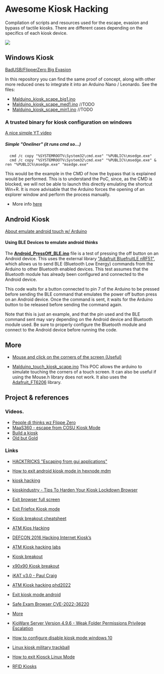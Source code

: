 # Awesome Kiosk Hacking
Compilation of scripts and resources used for the escape, evasion and bypass of tactile kiosks. There are different cases depending on the specifics of each kiosk device.

![](https://external-preview.redd.it/atm-kiosk-hacking-2022-payment-village-v0-yKep09vUlzYnBDacaGGBXYXT-nUA_sCgBQfmlsvRZDw.jpg?width=640&crop=smart&auto=webp&s=4f50d108e6a3ae9d084ba69a05f165bbb64e2849)

## Windows Kiosk

[BadUSB/FlipperZero Big Evasion](https://github.com/nocomp/Kiosk-evasion-BADUsb-Bruteforce)

In this repository you can find the same proof of concept, along with other more reduced ones to integrate it into an Arduino Nano / Leonardo. 
See the files:

- [Malduino_kiosk_scape_big1.ino](https://github.com/jomoza/Awesome-Kiosk-Hacking/blob/main/Malduino_kiosk_scape_big1.ino)
- [Malduino_kiosk_scape_med1.ino]() //TODO
- [Malduino_kiosk_scape_min1.ino]() //TODO

### A trusted binary for kiosk configuration on windows

[A nice simple YT video](https://www.youtube.com/watch?v=aBMvFmoMFMI)

##### Simple "Oneliner" (it runs cmd so...)
```
  cmd /c copy "%SYSTEMROOT%\System32\cmd.exe" "%PUBLIC%\msedge.exe"
  cmd /c copy "%SYSTEMROOT%\System32\cmd.exe" "%PUBLIC%\msedge.exe" & ren "%PUBLIC%\msedge.exe" "msedge.exe"
```

This would be the example in the CMD of how the bypass that is explained would be performed. This is to understand the PoC, since, as the CMD is blocked, we will not be able to launch this directly emulating the shortcut Win+R. It is more advisable that the Arduino forces the opening of an explorer window and perform the process manually.

- More info [here](https://blog.nviso.eu/2022/05/24/breaking-out-of-windows-kiosks-using-only-microsoft-edge/)

## Android Kiosk

[About emulate android touch w/ Arduino](https://forum.arduino.cc/t/how-to-use-arduino-input-to-emulate-touch-on-android/140732)

#### Using BLE Devices to emulate android thinks

The [**Android_PressOff_BLE.ino**](https://github.com/jomoza/Awesome-Kiosk-Hacking/blob/main/Android_PressOff_BLE.ino) file is a test of pressing the off button on an Android device. This uses the external library ["Adafruit BluefruitLE nRF51"](https://learn.adafruit.com/adafruit-feather-32u4-bluefruit-le/installing-ble-library), which allows us to send BLE (Bluetooth Low Energy) commands from the Arduino to other Bluetooth enabled devices. This test assumes that the Bluetooth module has already been configured and connected to the Android device.

This code waits for a button connected to pin 7 of the Arduino to be pressed before sending the BLE command that emulates the power off button press on an Android device. Once the command is sent, it waits for the Arduino button to be released before sending the command again.

Note that this is just an example, and that the pin used and the BLE command sent may vary depending on the Android device and Bluetooth module used. Be sure to properly configure the Bluetooth module and connect to the Android device before running the code.

## More

- [Mouse and click on the corners of the screen (Useful)](https://github.com/jomoza/Awesome-Kiosk-Hacking/blob/main/Malduino_kiosk_Corner_Clicks.ino)

- [Malduino_touch_kiosk_scape.ino](https://github.com/jomoza/Awesome-Kiosk-Hacking/blob/main/Malduino_touch_kiosk_scape.ino) This POC allows the arduino to simulate touching the corners of a touch screen. It can also be useful if using the Mouse.h library does not work. It also uses the [Adafruit_FT6206](https://github.com/adafruit/Adafruit_FT6206_Library) library.

## Project & references

### Videos.

- [People di thinks wz Flippe Zero](https://www.youtube.com/shorts/fEbEJ2AoIP0)
- [MaaS360 - escape from COSU Kiosk Mode](https://www.youtube.com/watch?v=3cDX-5KTB18)
- [Build a kiosk](https://www.youtube.com/watch?v=hf96SQqOoRs)
- [Old but Gold](https://external-preview.redd.it/6Y_KRDqa1628iIBcnOl3kEg3cekA58CNQLru9HxYwNE.gif?format=mp4&s=5262cebdf02bba73ee1b51108e29ef1dbb9b37ee)


### Links

- [HACKTRICKS "Escaping from gui applications"](https://book.hacktricks.xyz/hardware-physical-access/escaping-from-gui-applications)
- [How to exit android kiosk mode in hexnode mdm](https://www.hexnode.com/mobile-device-management/help/how-to-exit-android-kiosk-mode-in-hexnode-mdm/)
- [kiosk hacking](https://www.kiosksimple.com/blogs/news/kiosk-hacking)
- [kioskindustry - Tips To Harden Your Kiosk Lockdown Browser](https://kioskindustry.org/kiosk-hacking-tips-to-harden-your-kiosk/)
- [Exit browser full screen](https://unix.stackexchange.com/questions/702690/exit-browser-in-full-screen)
- [Exit Friefox Kiosk mode](https://superuser.com/questions/424411/how-to-exit-firefox-kiosk-mode)
- [Kiosk breakout cheatsheet](https://pentestdiary.blogspot.com/2017/12/kiosk-breakout-cheatsheet.html)
- [ATM Kios Hacking](https://boschko.ca/atm-kiosk-hacking-phd2022/)
- [DEFCON 2016 Hacking Internet Kiosk’s](https://media.defcon.org/DEF%20CON%2016/DEF%20CON%2016%20presentations/DEF%20CON%2016%20-%20craig.pdf)
- [ATM Kiosk hacking labs](https://boschko.ca/atm-kiosk-hacking-labs/)
- [Kiosk breakout](https://ppn.snovvcrash.rocks/pentest/infrastructure/kiosk-breakout)
- [x90x90 Kiosk breakout](https://www.x90x90.net/tools/2022/11/02/Kiosk-Breakout.html)
- [iKAT v3.0 - Paul Craig](http://www.ikat.kronicd.net/Windows/)
- [ATM Kiosk hacking phd2022](https://boschko.ca/atm-kiosk-hacking-phd2022/)


- [Exit kiosk mode android](https://help.airdroid.com/hc/en-us/articles/4402066691611--Guide-How-to-exit-the-Kiosk-Mode-)
- [Safe Exam Browser CVE-2022-36220](https://nvd.nist.gov/vuln/detail/CVE-2022-36220)
- [More](https://github.com/SafeExamBrowser/seb-win-refactoring/issues/434)
- [KioWare Server Version 4.9.6 - Weak Folder Permissions Privilege Escalation](https://www.exploit-db.com/exploits/46093)
- [How to configure disable kiosk mode windows 10](https://www.makeuseof.com/how-to-configure-disable-kiosk-mode-windows-10/#:~:text=To%20disable%20kiosk%20mode%2C%20go,on%20the%20Remove%20kiosk%20button.)
- [Linux kiosk military trackball](http://www.maciejkola.pl/linux-kiosk-military-trackball-and-hp-terminal-hacking/)
- [How to exit Kiosck Linux Mode](https://askubuntu.com/questions/884275/how-to-exit-from-kiosk-mode)

- [RFID Kiosks](https://www.atlasrfidstore.com/rfid-kiosks)
